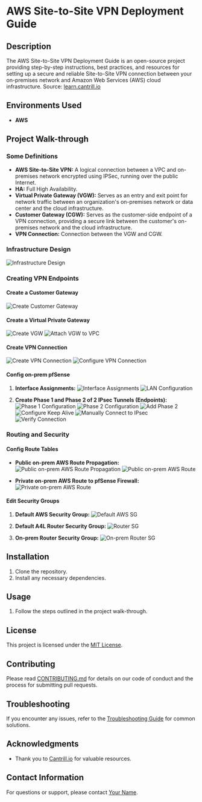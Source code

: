 # AWS Site-to-Site VPN Deployment Guide

## Description

The AWS Site-to-Site VPN Deployment Guide is an open-source project providing step-by-step instructions, best practices, and resources for setting up a secure and reliable Site-to-Site VPN connection between your on-premises network and Amazon Web Services (AWS) cloud infrastructure. Source: [learn.cantrill.io](https://learn.cantrill.io/)


## Environments Used

- **AWS**

## Project Walk-through

### Some Definitions

- **AWS Site-to-Site VPN:** A logical connection between a VPC and on-premises network encrypted using IPSec, running over the public Internet.
- **HA:** Full High Availability.
- **Virtual Private Gateway (VGW):** Serves as an entry and exit point for network traffic between an organization's on-premises network or data center and the cloud infrastructure.
- **Customer Gateway (CGW):** Serves as the customer-side endpoint of a VPN connection, providing a secure link between the customer's on-premises network and the cloud infrastructure.
- **VPN Connection:** Connection between the VGW and CGW.

### Infrastructure Design

![Infrastructure Design](https://i.imgur.com/imOtfzO.png)

### Creating VPN Endpoints

#### Create a Customer Gateway

![Create Customer Gateway](https://i.imgur.com/72jOcRk.png)

#### Create a Virtual Private Gateway

![Create VGW](https://i.imgur.com/OUnRs22.png)
![Attach VGW to VPC](https://i.imgur.com/FKINbdz.png)

#### Create VPN Connection

![Create VPN Connection](https://i.imgur.com/rHgflxp.png)
![Configure VPN Connection](https://i.imgur.com/vsFL9qc.png)

#### Config on-prem pfSense

1. **Interface Assignments:**
   ![Interface Assignments](https://i.imgur.com/DymFUN0.png)
   ![LAN Configuration](https://i.imgur.com/ZJz5Elm.png)

2. **Create Phase 1 and Phase 2 of 2 IPsec Tunnels (Endpoints):**
   ![Phase 1 Configuration](https://i.imgur.com/ehbjw1u.png)
   ![Phase 2 Configuration](https://i.imgur.com/lF00UjX.png)
   ![Add Phase 2](https://i.imgur.com/Rz0Ptei.png)
   ![Configure Keep Alive](https://i.imgur.com/OtHN3x8.png)
   ![Manually Connect to IPsec](https://i.imgur.com/3Ncgzr1.png)
   ![Verify Connection](https://i.imgur.com/QAf478b.png)

### Routing and Security

#### Config Route Tables

- **Public on-prem AWS Route Propagation:**
  ![Public on-prem AWS Route Propagation](https://i.imgur.com/rGCFmak.png)
  ![Public on-prem AWS Route](https://i.imgur.com/xbDWg50.png)

- **Private on-prem AWS Route to pfSense Firewall:**
  ![Private on-prem AWS Route](https://i.imgur.com/9p9RYZV.png)

#### Edit Security Groups

1. **Default AWS Security Group:**
   ![Default AWS SG](https://i.imgur.com/W7ZTdwy.png)

2. **Default A4L Router Security Group:**
   ![Router SG](https://i.imgur.com/hlb44Zo.png)

3. **On-prem Router Security Group:**
   ![On-prem Router SG](https://i.imgur.com/8Pl6LMz.png)

## Installation

1. Clone the repository.
2. Install any necessary dependencies.

## Usage

1. Follow the steps outlined in the project walk-through.

## License

This project is licensed under the [MIT License](LICENSE).

## Contributing

Please read [CONTRIBUTING.md](CONTRIBUTING.md) for details on our code of conduct and the process for submitting pull requests.

## Troubleshooting

If you encounter any issues, refer to the [Troubleshooting Guide](TROUBLESHOOTING.md) for common solutions.

## Acknowledgments

- Thank you to [Cantrill.io](https://learn.cantrill.io/) for valuable resources.

## Contact Information

For questions or support, please contact [Your Name](mailto:your.email@example.com).

